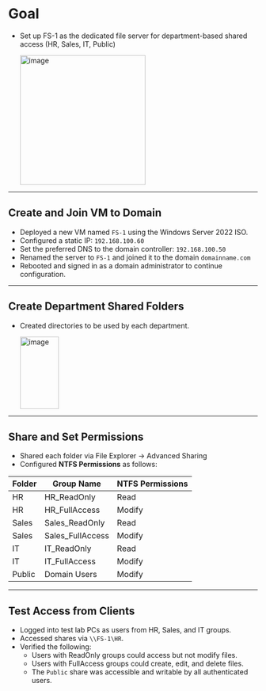 # Goal
- Set up FS-1 as the dedicated file server for department-based shared access (HR, Sales, IT, Public)

  <img width="253" height="262" alt="image" src="https://github.com/user-attachments/assets/4872550a-64da-475b-afa6-d7afb667f715" />

---

## Create and Join VM to Domain
- Deployed a new VM named `FS-1` using the Windows Server 2022 ISO.
- Configured a static IP: `192.168.100.60`
- Set the preferred DNS to the domain controller: `192.168.100.50`
- Renamed the server to `FS-1` and joined it to the domain `domainname.com`
- Rebooted and signed in as a domain administrator to continue configuration.

---

## Create Department Shared Folders
- Created directories to be used by each department.
  
  <img width="78" height="146" alt="image" src="https://github.com/user-attachments/assets/87fc6485-7481-4e40-bc87-5762b7b3221b" />

---

## Share and Set Permissions
- Shared each folder via File Explorer → Advanced Sharing
- Configured **NTFS Permissions** as follows:

| Folder | Group Name         | NTFS Permissions |
|--------|--------------------|------------------|
| HR     | HR_ReadOnly        | Read             |
| HR     | HR_FullAccess      | Modify           |
| Sales  | Sales_ReadOnly     | Read             |
| Sales  | Sales_FullAccess   | Modify           |
| IT     | IT_ReadOnly        | Read             |
| IT     | IT_FullAccess      | Modify           |
| Public | Domain Users       | Modify           |

---

## Test Access from Clients
- Logged into test lab PCs as users from HR, Sales, and IT groups.
- Accessed shares via `\\FS-1\HR`.
- Verified the following:
  - Users with ReadOnly groups could access but not modify files.
  - Users with FullAccess groups could create, edit, and delete files.
  - The `Public` share was accessible and writable by all authenticated users.










